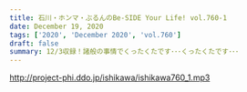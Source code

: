 ```yaml
---
title: 石川・ホンマ・ぶるんのBe-SIDE Your Life! vol.760-1
date: December 19, 2020
tags: ['2020', 'December 2020', 'vol.760']
draft: false
summary: 12/3収録！諸般の事情でくったくたです･･･くったくたです･･･
---
```


http://project-phi.ddo.jp/ishikawa/ishikawa760_1.mp3
